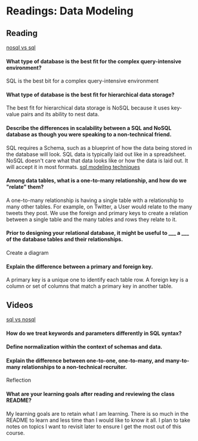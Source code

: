 # Readings: Data Modeling  
  
## Reading  
[nosql vs sql](https://www.thegeekstuff.com/2014/01/sql-vs-nosql-db/?utm_source=tuicool)    
  
#### What type of database is the best fit for the complex query-intensive environment?  
  
  SQL is the best bit for a complex query-intensive environment  
  
#### What type of database is the best fit for hierarchical data storage?  
  
  The best fit for hierarchical data storage is NoSQL because it uses key-value pairs and its ability to nest data. 
  
#### Describe the differences in scalability between a SQL and NoSQL database as though you were speaking to a non-technical friend.  
  
  SQL requires a Schema, such as a blueprint of how the data being stored in the database will look. SQL data is typically laid out like in a spreadsheet. NoSQL doesn't care what that data looks like or how the data is laid out. It will accept it in most formats. 
[sql modeling techniques](https://www.essentialsql.com/get-ready-to-learn-sql-7-simplified-data-modeling/)  
  
#### Among data tables, what is a one-to-many relationship, and how do we "relate" them?  
  
  A one-to-many relationship is having a single table with a relationship to many other tables. For example, on Twitter, a User would relate to the many tweets they post. 
  We use the foreign and primary keys to create a relation between a single table and the many tables and rows they relate to it.
  
#### Prior to designing your relational database, it might be useful to ___ a ___ of the database tables and their relationships.  
  
  Create a diagram
  
#### Explain the difference between a primary and foreign key.  
  
  A primary key is a unique one to identify each table row. 
  A foreign key is a column or set of columns that match a primary key in another table.
  
## Videos  
  
[sql vs nosql](https://www.youtube.com/watch?v=ZS_kXvOeQ5Y&ab_channel=Academind)  
  
#### How do we treat keywords and parameters differently in SQL syntax?
  
  
  
#### Define normalization within the context of schemas and data.  
  
  
  
#### Explain the difference between one-to-one, one-to-many, and many-to-many relationships to a non-technical recruiter.  
  
  
  
Reflection
#### What are your learning goals after reading and reviewing the class README?

My learning goals are to retain what I am learning. There is so much in the README to learn and less time than I would like to know it all. I plan to take notes on topics I want to revisit later to ensure I get the most out of this course.  
